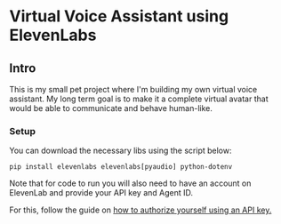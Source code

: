 # Virtual Voice Assistant using ElevenLabs

## Intro
This is my small pet project where I'm building my own virtual voice assistant. My long term goal is to make it a complete virtual avatar that would be able to communicate and behave human-like.

### Setup
You can download the necessary libs using the script below:

    pip install elevenlabs elevenlabs[pyaudio] python-dotenv

Note that for code to run you will also need to have an account on ElevenLab and provide your API key and Agent ID.

For this, follow the guide on <a href="https://help.elevenlabs.io/hc/en-us/articles/14599447207697-How-do-I-authorize-myself-using-an-API-key">how to authorize yourself using an API key.</a>